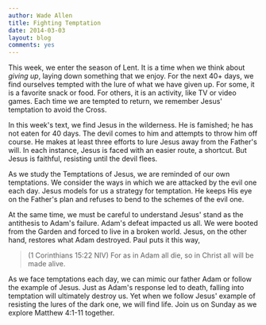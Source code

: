 ```yaml
---
author: Wade Allen
title: Fighting Temptation
date: 2014-03-03
layout: blog
comments: yes
---
```

 
This week, we enter the season of Lent. It is a time when we think about *giving up*, laying down something that we enjoy. For the next 40+ days, we find ourselves tempted with the lure of what we have given up. For some, it is a favorite snack or food. For others, it is an activity, like TV or video games. Each time we are tempted to return, we remember Jesus' temptation to avoid the Cross.

In this week's text, we find Jesus in the wilderness. He is famished; he has not eaten for 40 days. The devil comes to him and attempts to throw him off course. He makes at least three efforts to lure Jesus away from the Father's will. In each instance, Jesus is faced with an easier route, a shortcut. But Jesus is faithful, resisting until the devil flees.

As we study the Temptations of Jesus, we are reminded of our own temptations. We consider the ways in which we are attacked by the evil one each day. Jesus models for us a strategy for temptation. He keeps His eye on the Father's plan and refuses to bend to the schemes of the evil one. 

At the same time, we must be careful to understand Jesus' stand as the antithesis to Adam's failure. Adam's defeat impacted us all. We were booted from the Garden and forced to live in a broken world. Jesus, on the other hand, restores what Adam destroyed. Paul puts it this way,

>(1 Corinthians 15:22 NIV) For as in Adam all die, so in Christ all will be made alive. 

As we face temptations each day, we can mimic our father Adam or follow the example of Jesus. Just as Adam's response led to death, falling into temptation will ultimately destroy us. Yet when we follow Jesus' example of resisting the lures of the dark one, we will find life. Join us on Sunday as we explore Matthew 4:1-11 together.
